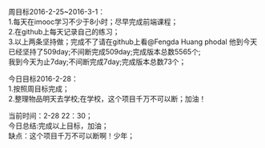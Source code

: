 周目标2016-2-25~2016-3-1：<br/>
1.每天在imooc学习不少于8小时；尽早完成前端课程；<br/>
2.在github上每天记录自己的练习；<br/>
3.以上两条坚持做；完成不了请在github上看@Fengda Huang  phodal  他到今天已经坚持了509day;不间断完成509day;完成版本总数5565个;<br/>
我到今天为止7day;不间断完成7day;完成版本总数73个；<br/>


今日目标2016-2-28：<br/>
1.按照周目标完成；<br/>
2.整理物品明天去学校;在学校，这个项目千万不可以断；加油！<br/>

当前时间：2-28 22：30；<br/>
今日总结:完成以上目标，加油； <br/>
缺点：这个项目千万不可以断啊！少年；<br/>
